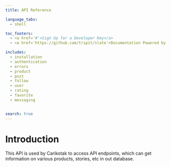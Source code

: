```yaml
---
title: API Reference

language_tabs:
  - shell

toc_footers:
  - <a href='#'>Sign Up for a Developer Key</a>
  - <a href='https://github.com/tripit/slate'>Documentation Powered by Slate</a>

includes:
  - installation
  - authentication
  - errors
  - product
  - post
  - follow
  - user
  - rating
  - favorite
  - messaging


search: true
---
```


# Introduction

This API is used by Carikotak to access API endpoints, which can get information on various products, stories, etc in out database.
